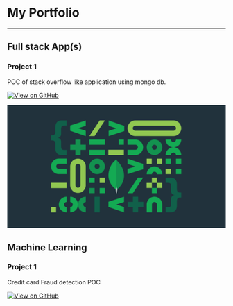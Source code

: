 # My Portfolio
---
## Full stack App(s)
### Project 1

POC of stack overflow like application using mongo db.  

[![View on GitHub](https://img.shields.io/badge/GitHub-View_on_GitHub-blue?logo=GitHub)](https://github.com/sarthiya/iaskwebapp)

<center><img src="assets/img/mongo.jpg"/></center>

## Machine Learning
### Project 1

Credit card Fraud detection POC   

[![View on GitHub](https://img.shields.io/badge/GitHub-View_on_GitHub-blue?logo=GitHub)](https://github.com/sarthiya/fraud_detection)

